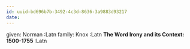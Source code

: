 ```yaml
---
id: uuid-bd696b7b-3492-4c3d-8636-3a9883d93217
date: 
---
```


given: Norman :Latn
family: Knox :Latn
**The Word Irony and its Context: 1500-1755** :Latn